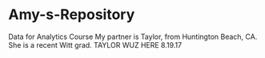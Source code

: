 # Amy-s-Repository
Data for Analytics Course
My partner is Taylor, from Huntington Beach, CA. She is a recent Witt grad.
TAYLOR WUZ HERE 8.19.17
